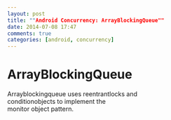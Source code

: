 ```yaml
---
layout: post
title: ""Android Concurrency: ArrayBlockingQueue""
date: 2014-07-08 17:47
comments: true
categories: [android, concurrency]
---
```


# ArrayBlockingQueue

Arrayblockingqueue uses reentrantlocks and  
conditionobjects to implement the  
monitor object pattern.  

